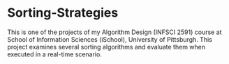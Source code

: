 # Sorting-Strategies

This is one of the projects of my Algorithm Design (INFSCI 2591) course at School of Information Sciences (iSchool), University of Pittsburgh. This project examines several sorting algorithms and evaluate them when executed in a real-time scenario.
